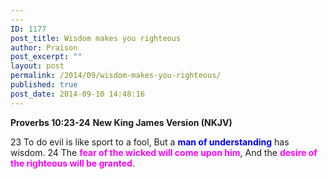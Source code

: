 ```yaml
---
---
ID: 1177
post_title: Wisdom makes you righteous
author: Praison
post_excerpt: ""
layout: post
permalink: /2014/09/wisdom-makes-you-righteous/
published: true
post_date: 2014-09-10 14:48:16
---
```

<strong>Proverbs 10:23-24</strong>
<strong> New King James Version (NKJV)</strong>

23 To do evil is like sport to a fool,
But a <span style="color: #0000ff;"><strong>man of understanding</strong></span> has wisdom.
24 The <span style="color: #ff00ff;"><strong>fear of the wicked will come upon him</strong></span>,
And the <span style="color: #ff00ff;"><strong>desire of the righteous will be granted</strong></span>.